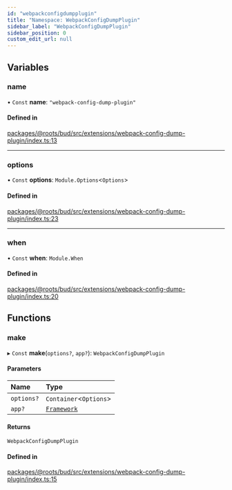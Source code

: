 ```yaml
---
id: "webpackconfigdumpplugin"
title: "Namespace: WebpackConfigDumpPlugin"
sidebar_label: "WebpackConfigDumpPlugin"
sidebar_position: 0
custom_edit_url: null
---
```


## Variables

### name

• `Const` **name**: ``"webpack-config-dump-plugin"``

#### Defined in

[packages/@roots/bud/src/extensions/webpack-config-dump-plugin/index.ts:13](https://github.com/roots/bud/blob/641aa39f8/packages/@roots/bud/src/extensions/webpack-config-dump-plugin/index.ts#L13)

___

### options

• `Const` **options**: `Module.Options`<`Options`\>

#### Defined in

[packages/@roots/bud/src/extensions/webpack-config-dump-plugin/index.ts:23](https://github.com/roots/bud/blob/641aa39f8/packages/@roots/bud/src/extensions/webpack-config-dump-plugin/index.ts#L23)

___

### when

• `Const` **when**: `Module.When`

#### Defined in

[packages/@roots/bud/src/extensions/webpack-config-dump-plugin/index.ts:20](https://github.com/roots/bud/blob/641aa39f8/packages/@roots/bud/src/extensions/webpack-config-dump-plugin/index.ts#L20)

## Functions

### make

▸ `Const` **make**(`options?`, `app?`): `WebpackConfigDumpPlugin`

#### Parameters

| Name | Type |
| :------ | :------ |
| `options?` | `Container`<`Options`\> |
| `app?` | [`Framework`](../classes/framework.md) |

#### Returns

`WebpackConfigDumpPlugin`

#### Defined in

[packages/@roots/bud/src/extensions/webpack-config-dump-plugin/index.ts:15](https://github.com/roots/bud/blob/641aa39f8/packages/@roots/bud/src/extensions/webpack-config-dump-plugin/index.ts#L15)
